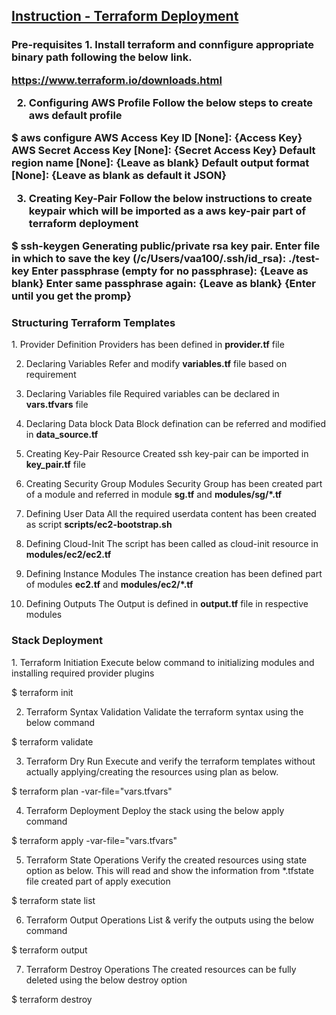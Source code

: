 <h2><u>Instruction - Terraform Deployment</u></h2>
<h3>Pre-requisites</hv3>
1. Install terraform and connfigure appropriate binary path following the below link.

<a href="https://www.terraform.io/downloads.html"> https://www.terraform.io/downloads.html</a>

2. Configuring AWS Profile
Follow the below steps to create aws default profile

$ aws configure
AWS Access Key ID [None]: <b>{Access Key}</b>
AWS Secret Access Key [None]: <b>{Secret Access Key}</b>
Default region name [None]: <b>{Leave as blank}</b>
Default output format [None]: <b>{Leave as blank as default it JSON}</b>

3. Creating Key-Pair
Follow the below instructions to create keypair which will be imported as a aws key-pair part of terraform deployment

$ ssh-keygen
Generating public/private rsa key pair.
Enter file in which to save the key (/c/Users/vaa100/.ssh/id_rsa): <b>./test-key</b>
Enter passphrase (empty for no passphrase): <b>{Leave as blank}</b>
Enter same passphrase again: <b>{Leave as blank}</b>
<b>{Enter until you get the promp}</b>

<h3>Structuring Terraform Templates</h3>
1. Provider Definition
Providers has been defined in <b>provider.tf</b> file

2. Declaring Variables
Refer and modify <b>variables.tf</b> file based on requirement

3. Declaring Variables file
Required variables can be declared in <b>vars.tfvars</b> file

4. Declaring Data block
Data Block defination can be referred and modified in <b>data_source.tf</b>

5. Creating Key-Pair Resource
Created ssh key-pair can be imported in <b>key_pair.tf</b> file

6. Creating Security Group Modules
Security Group has been created part of a module and referred in module <b>sg.tf</b> and <b>modules/sg/*.tf</b> 

7. Defining User Data
All the required userdata content has been created as script <b>scripts/ec2-bootstrap.sh</b>

8. Defining Cloud-Init
The script has been called as cloud-init resource in <b>modules/ec2/ec2.tf</b>

9. Defining Instance Modules
The instance creation has been defined part of modules <b>ec2.tf</b> and <b>modules/ec2/*.tf</b>

10. Defining Outputs
The Output is defined in <b>output.tf</b> file in respective modules

<h3>Stack Deployment</h3>
1. Terraform Initiation
Execute below command to initializing modules and installing required provider plugins

$ terraform init

2. Terraform Syntax Validation
Validate the terraform syntax using the below command

$ terraform validate

3. Terraform Dry Run
Execute and verify the terraform templates without actually applying/creating the resources using plan as below.

$ terraform plan -var-file="vars.tfvars"

4. Terraform Deployment
Deploy the stack using the below apply command

$ terraform apply -var-file="vars.tfvars"

5. Terraform State Operations
Verify the created resources using state option as below. This will read and show the information from *.tfstate file created part of apply execution

$ terraform state list

6. Terraform Output Operations
List & verify the outputs using the below command

$ terraform output

7. Terraform Destroy Operations
The created resources can be fully deleted using the below destroy option

$ terraform destroy